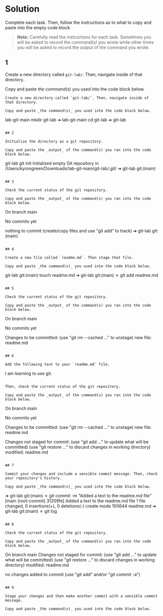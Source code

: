 # Solution

Complete each task. Then, follow the instructions as to what to copy and paste into the empty code block.

> **Note:** Carefully read the instructions for each task. Sometimes you will be asked to record the _command(s)_ you wrote while other times you will be asked to record the _output_ of the command you wrote.

## 1

Create a new directory called `git-lab/`. Then, navigate inside of that directory.

Copy and paste _the command(s)_ you used into the code block below.

```
Create a new directory called `git-lab/`. Then, navigate inside of that directory.

Copy and paste _the command(s)_ you used into the code block below.

```
lab-git-main mkdir git-lab
➜  lab-git-main cd git-lab 
➜  git-lab 

```

## 2

Initialize the directory as a git repository.

Copy and paste the _output_ of the command(s) you ran into the code block below.

```
git-lab git init 
Initialized empty Git repository in /Users/kyrongreen/Downloads/lab-git-main/git-lab/.git/
➜  git-lab git:(main) 
```

## 3

Check the current status of the git repository.

Copy and paste the _output_ of the command(s) you ran into the code block below.

```
On branch main

No commits yet

nothing to commit (create/copy files and use "git add" to track)
➜  git-lab git:(main)
```

## 4

Create a new file called `readme.md`. Then stage that file.

Copy and paste _the command(s)_ you used into the code block below.

```
git-lab git:(main) touch readme.md
➜  git-lab git:(main) ✗ git add readme.md 
```

## 5

Check the current status of the git repository.

Copy and paste the _output_ of the command(s) you ran into the code block below.

```
On branch main

No commits yet

Changes to be committed:
  (use "git rm --cached <file>..." to unstage)
        new file:   readme.md
```

## 6

Add the following text to your `readme.md` file.

```
I am learning to use git.
```

Then, check the current status of the git repository.

Copy and paste the _output_ of the command(s) you ran into the code block below.

```
On branch main

No commits yet

Changes to be committed:
  (use "git rm --cached <file>..." to unstage)
        new file:   readme.md

Changes not staged for commit:
  (use "git add <file>..." to update what will be committed)
  (use "git restore <file>..." to discard changes in working directory)
        modified:   readme.md

```

## 7

Commit your changes and include a sensible commit message. Then, check your repository's history.

Copy and paste _the command(s)_ you used into the code block below.

```
➜  git-lab git:(main) ✗ git commit -m "Added a text to the readme.md file"
[main (root-commit) 31209fe] Added a text to the readme.md file
 1 file changed, 0 insertions(+), 0 deletions(-)
 create mode 100644 readme.md
➜  git-lab git:(main) ✗ git log

```

## 8

Check the current status of the git repository.

Copy and paste the _output_ of the command(s) you ran into the code block below.

```
On branch main
Changes not staged for commit:
  (use "git add <file>..." to update what will be committed)
  (use "git restore <file>..." to discard changes in working directory)
        modified:   readme.md

no changes added to commit (use "git add" and/or "git commit -a")
```

## 9

Stage your changes and then make another commit with a sensible commit message.

Copy and paste _the command(s)_ you used into the code block below.

```

```
